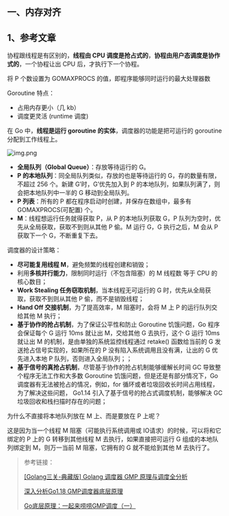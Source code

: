 
## 一、内存对齐

## 1、参考文章


协程跟线程是有区别的，**线程由 CPU 调度是抢占式的**，**协程由用户态调度是协作式的**，一个协程让出 CPU 后，才执行下一个协程。

将 P 个数设置为 GOMAXPROCS 的值，即程序能够同时运行的最大处理器数

Goroutine 特点：

- 占用内存更小（几 kb）
- 调度更灵活 (runtime 调度)

在 Go 中，**线程是运行 goroutine 的实体**，调度器的功能是把可运行的 goroutine 分配到工作线程上。

![img.png](picture/2）1-1.png)

- **全局队列（Global Queue）**：存放等待运行的 G。
- **P 的本地队列**：同全局队列类似，存放的也是等待运行的 G，存的数量有限，不超过 256 个。新建 G’时，G’优先加入到 P 的本地队列，如果队列满了，则会把本地队列中一半的 G 移动到全局队列。
- **P 列表**：所有的 P 都在程序启动时创建，并保存在数组中，最多有 GOMAXPROCS(可配置) 个。
- **M**：线程想运行任务就得获取 P，从 P 的本地队列获取 G，P 队列为空时，优先从全局获取，获取不到则从其他 P 偷。M 运行 G，G 执行之后，M 会从 P 获取下一个 G，不断重复下去。

调度器的设计策略：
- **尽可能复用线程 M**，避免频繁的线程创建和销毁；
- 利用**多核并行能力**，限制同时运行（不包含阻塞）的 M 线程数 等于 CPU 的核心数目；
- **Work Stealing 任务窃取机制**，当本线程无可运行的 G 时，优先从全局获取，获取不到则从其他 P 偷，而不是销毁线程；
- **Hand Off 交接机制**，为了提高效率，M 阻塞时，会将 M 上 P 的运行队列交给其他 M 执行；
- **基于协作的抢占机制**，为了保证公平性和防止 Goroutine 饥饿问题，Go 程序会保证每个 G 运行 10ms 就让出 M，交给其他 G 去执行，这个 G 运行 10ms 就让出 M 的机制，是由单独的系统监控线程通过 retake() 函数给当前的 G 发送抢占信号实现的，如果所在的 P 没有陷入系统调用且没有满，让出的 G 优先进入本地 P 队列，否则进入全局队列；；
- **基于信号的真抢占机制**，尽管基于协作的抢占机制能够缓解长时间 GC 导致整个程序无法工作和大多数 Goroutine 饥饿问题，但是还是有部分情况下，Go调度器有无法被抢占的情况，例如，for 循环或者垃圾回收长时间占用线程，为了解决这些问题， Go1.14 引入了基于信号的抢占式调度机制，能够解决 GC 垃圾回收和栈扫描时存在的问题；


为什么不直接将本地队列放在 M 上、而是要放在 P 上呢？ 

这是因为当一个线程 M 阻塞（可能执行系统调用或 IO请求）的时候，可以将和它绑定的 P 上的 G 转移到其他线程 M 去执行，如果直接把可运行 G 组成的本地队列绑定到 M，则万一当前 M 阻塞，它拥有的 G 就不能给到其他 M 去执行了。



> 参考链接：
>
> [[Golang三关-典藏版] Golang 调度器 GMP 原理与调度全分析](https://learnku.com/articles/41728 "[Golang三关-典藏版] Golang 调度器 GMP 原理与调度全分析")
>
> [深入分析Go1.18 GMP调度器底层原理](https://zhuanlan.zhihu.com/p/586236582 "深入分析Go1.18 GMP调度器底层原理")
> 
> [Go底层原理：一起来唠唠GMP调度（一）](https://blog.csdn.net/weixin_46618592/article/details/129333252 "Go底层原理：一起来唠唠GMP调度（一）")